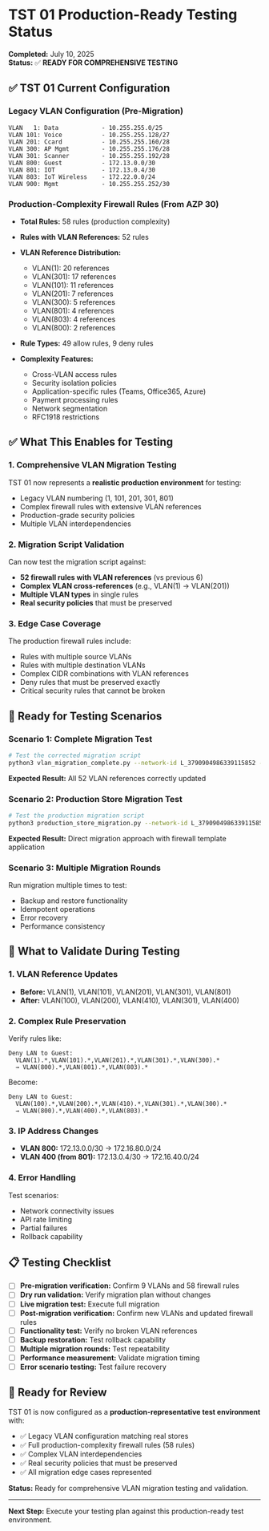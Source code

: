 # TST 01 Production-Ready Testing Status

**Completed:** July 10, 2025  
**Status:** ✅ **READY FOR COMPREHENSIVE TESTING**

## ✅ TST 01 Current Configuration

### Legacy VLAN Configuration (Pre-Migration)
```
VLAN   1: Data            - 10.255.255.0/25     
VLAN 101: Voice           - 10.255.255.128/27   
VLAN 201: Ccard           - 10.255.255.160/28   
VLAN 300: AP Mgmt         - 10.255.255.176/28   
VLAN 301: Scanner         - 10.255.255.192/28   
VLAN 800: Guest           - 172.13.0.0/30       
VLAN 801: IOT             - 172.13.0.4/30       
VLAN 803: IoT Wireless    - 172.22.0.0/24       
VLAN 900: Mgmt            - 10.255.255.252/30   
```

### Production-Complexity Firewall Rules (From AZP 30)
- **Total Rules:** 58 rules (production complexity)
- **Rules with VLAN References:** 52 rules 
- **VLAN Reference Distribution:**
  - VLAN(1): 20 references
  - VLAN(301): 17 references  
  - VLAN(101): 11 references
  - VLAN(201): 7 references
  - VLAN(300): 5 references
  - VLAN(801): 4 references
  - VLAN(803): 4 references
  - VLAN(800): 2 references

- **Rule Types:** 49 allow rules, 9 deny rules
- **Complexity Features:**
  - Cross-VLAN access rules
  - Security isolation policies
  - Application-specific rules (Teams, Office365, Azure)
  - Payment processing rules
  - Network segmentation
  - RFC1918 restrictions

## ✅ What This Enables for Testing

### 1. Comprehensive VLAN Migration Testing
TST 01 now represents a **realistic production environment** for testing:
- Legacy VLAN numbering (1, 101, 201, 301, 801)
- Complex firewall rules with extensive VLAN references
- Production-grade security policies
- Multiple VLAN interdependencies

### 2. Migration Script Validation
Can now test the migration script against:
- **52 firewall rules with VLAN references** (vs previous 6)
- **Complex VLAN cross-references** (e.g., VLAN(1) → VLAN(201))
- **Multiple VLAN types** in single rules
- **Real security policies** that must be preserved

### 3. Edge Case Coverage
The production firewall rules include:
- Rules with multiple source VLANs
- Rules with multiple destination VLANs
- Complex CIDR combinations with VLAN references
- Deny rules that must be preserved exactly
- Critical security rules that cannot be broken

## 🧪 Ready for Testing Scenarios

### Scenario 1: Complete Migration Test
```bash
# Test the corrected migration script
python3 vlan_migration_complete.py --network-id L_3790904986339115852 --dry-run
```
**Expected Result:** All 52 VLAN references correctly updated

### Scenario 2: Production Store Migration Test  
```bash
# Test the production migration script
python3 production_store_migration.py --network-id L_3790904986339115852 --network-name "TST 01" --dry-run
```
**Expected Result:** Direct migration approach with firewall template application

### Scenario 3: Multiple Migration Rounds
Run migration multiple times to test:
- Backup and restore functionality
- Idempotent operations
- Error recovery
- Performance consistency

## 🎯 What to Validate During Testing

### 1. VLAN Reference Updates
- **Before:** VLAN(1), VLAN(101), VLAN(201), VLAN(301), VLAN(801)
- **After:** VLAN(100), VLAN(200), VLAN(410), VLAN(301), VLAN(400)

### 2. Complex Rule Preservation
Verify rules like:
```
Deny LAN to Guest: 
  VLAN(1).*,VLAN(101).*,VLAN(201).*,VLAN(301).*,VLAN(300).* 
  → VLAN(800).*,VLAN(801).*,VLAN(803).*
```
Become:
```
Deny LAN to Guest:
  VLAN(100).*,VLAN(200).*,VLAN(410).*,VLAN(301).*,VLAN(300).*
  → VLAN(800).*,VLAN(400).*,VLAN(803).*
```

### 3. IP Address Changes
- **VLAN 800:** 172.13.0.0/30 → 172.16.80.0/24
- **VLAN 400 (from 801):** 172.13.0.4/30 → 172.16.40.0/24

### 4. Error Handling
Test scenarios:
- Network connectivity issues
- API rate limiting
- Partial failures
- Rollback capability

## 📋 Testing Checklist

- [ ] **Pre-migration verification:** Confirm 9 VLANs and 58 firewall rules
- [ ] **Dry run validation:** Verify migration plan without changes
- [ ] **Live migration test:** Execute full migration
- [ ] **Post-migration verification:** Confirm new VLANs and updated firewall rules
- [ ] **Functionality test:** Verify no broken VLAN references
- [ ] **Backup restoration:** Test rollback capability
- [ ] **Multiple migration rounds:** Test repeatability
- [ ] **Performance measurement:** Validate migration timing
- [ ] **Error scenario testing:** Test failure recovery

## 🏁 Ready for Review

TST 01 is now configured as a **production-representative test environment** with:
- ✅ Legacy VLAN configuration matching real stores
- ✅ Full production-complexity firewall rules (58 rules)
- ✅ Complex VLAN interdependencies 
- ✅ Real security policies that must be preserved
- ✅ All migration edge cases represented

**Status:** Ready for comprehensive VLAN migration testing and validation.

---

**Next Step:** Execute your testing plan against this production-ready test environment.